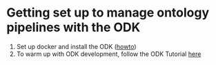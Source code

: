 # Getting set up to manage ontology pipelines with the ODK

1. Set up docker and install the ODK ([howto](odk-setup.md))
2. To warm up with ODK development, follow the ODK Tutorial [here](../tutorial/setting-up-project-odk.md)
